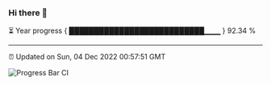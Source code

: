 ### Hi there 👋

⏳ Year progress { ███████████████████████████▁▁▁ } 92.34 %

---

⏰ Updated on Sun, 04 Dec 2022 00:57:51 GMT

![Progress Bar CI](https://github.com/liununu/liununu/workflows/Progress%20Bar%20CI/badge.svg)
